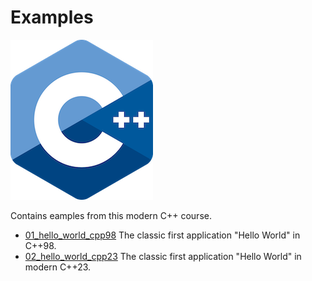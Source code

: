 # Examples

![logo](../docs/pictures/logo.png)

Contains eamples from this modern C++ course.

* [01_hello_world_cpp98](01_hello_world_cpp98/README.md) The classic first application "Hello World" in C++98.
* [02_hello_world_cpp23](02_hello_world_cpp23/README.md) The classic first application "Hello World" in modern C++23.
